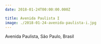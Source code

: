 ```yaml
---
date: 2018-01-24T00:00:00.000Z

title: Avenida Paulista I
image: ./2018-01-24-avenida-paulista-i.jpg
---
```


Avenida Paulista, São Paulo, Brasil
